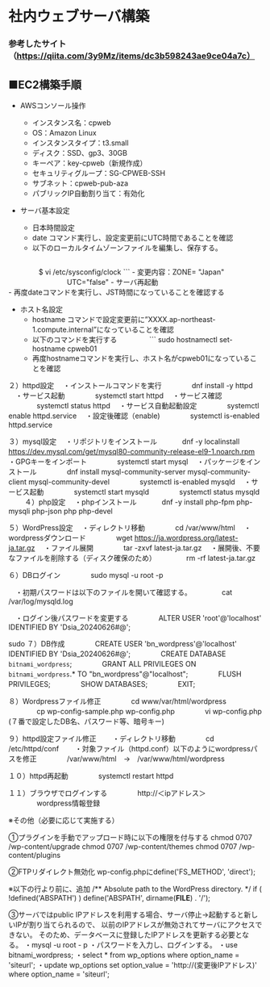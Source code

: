 # 社内ウェブサーバ構築
### 参考したサイト（https://qiita.com/3y9Mz/items/dc3b598243ae9ce04a7c）


## ■EC2構築手順
- AWSコンソール操作
	- インスタンス名：cpweb
	- OS：Amazon Linux
	- インスタンスタイプ：t3.small
	- ディスク：SSD、gp3、30GB
	- キーペア：key-cpweb（新規作成）
	- セキュリティグループ：SG-CPWEB-SSH
	- サブネット：cpweb-pub-aza
	- パブリックIP自動割り当て：有効化
	
- サーバ基本設定
	- 日本時間設定
	- date コマンド実行し、設定変更前にUTC時間であることを確認
	-  以下のローカルタイムゾーンファイルを編集し、保存する。
	```
　　　　	$ vi /etc/sysconfig/clock
     	```
	- 変更内容：ZONE=	"Japan"
　　　　　　　　			UTC="false"
	- サーバ再起動	
	- 再度dateコマンドを実行し、JST時間になっていることを確認する


- ホスト名設定
	- hostname コマンドで設定変更前に”XXXX.ap-northeast-1.compute.internal”になっていることを確認
	- 以下のコマンドを実行する
　　　　		```
   		 sudo hostnamectl set-hostname cpweb01
	- 再度hostnameコマンドを実行し、ホスト名がcpweb01になっていることを確認

２）httpd設定
　・インストールコマンドを実行
　　　　dnf install -y httpd
　・サービス起動
　　　　systemctl start httpd
　・サービス確認
　　　　systemctl status httpd
　・サービス自動起動設定
　　　　systemctl enable httpd.service
　・設定後確認（enable)
　　　　systemctl is-enabled httpd.service

３）mysql設定
　・リポジトリをインストール
　　　  dnf -y localinstall  https://dev.mysql.com/get/mysql80-community-release-el9-1.noarch.rpm
　・GPGキーをインポート
　　　　systemctl start mysql
　・パッケージをインストール
　　　　dnf install mysql-community-server mysql-community-client mysql-community-devel
　　　　systemctl is-enabled mysqld
　・サービス起動
　　　　systemctl start mysqld
　　　　systemctl status mysqld
　　
４）php設定
　・phpインストール
　　　  dnf -y install php-fpm php-mysqli php-json php php-devel


５）WordPress設定
　・ディレクトリ移動
　　　　cd /var/www/html
　・wordpressダウンロード
　　　　wget https://ja.wordpress.org/latest-ja.tar.gz
　・ファイル展開
　　　　tar -zxvf latest-ja.tar.gz
　・展開後、不要なファイルを削除する（ディスク確保のため）
　　　　rm -rf latest-ja.tar.gz


６）DBログイン
　　　　sudo mysql -u root -p

　・初期パスワードは以下のファイルを開いて確認する。
　　　　cat /var/log/mysqld.log

　・ログイン後パスワードを変更する
　　　　ALTER USER 'root'@'localhost' IDENTIFIED BY 'Dsia_20240626#@';

sudo
７）DB作成
　　　　CREATE USER 'bn_wordpress'@'localhost' IDENTIFIED BY 'Dsia_20240626#@';
　　　　CREATE DATABASE `bitnami_wordpress`;
　　　　GRANT ALL PRIVILEGES ON `bitnami_wordpress`.* TO "bn_wordpress"@"localhost";
　　　　FLUSH PRIVILEGES;
　　　　SHOW DATABASES;
　　　　EXIT;

８）Wordpressファイル修正
　　　　cd www/var/html/wordpress
　　　　cp wp-config-sample.php wp-config.php
　　　　vi wp-config.php (７番で設定したDB名、パスワード等、暗号キー)

９）httpd設定ファイル修正
　　・ディレクトリ移動
　　　　cd /etc/httpd/conf
　　・対象ファイル（httpd.conf）以下のようにwordpressパスを修正
　　　　/var/www/html　→　/var/www/html/wordpress

１０）httpd再起動
　　　　systemctl restart httpd

１１）ブラウザでログインする
　　　　http://＜ipアドレス＞
　　　　wordpress情報登録



※その他（必要に応じて実施する）

①プラグインを手動でアップロード時に以下の権限を付与する
chmod 0707 /wp-content/upgrade
chmod 0707 /wp-content/themes
chmod 0707 /wp-content/plugins

②FTPリダイレクト無効化
wp-config.phpにdefine('FS_METHOD', 'direct');

※以下の行より前に、追加
/** Absolute path to the WordPress directory. */
if ( !defined('ABSPATH') )
    define('ABSPATH', dirname(__FILE__) . '/');

③サーバではpublic IPアドレスを利用する場合、サーバ停止→起動すると新しいIPが割り当てられるので、
以前のIPアドレスが無効されてサーバにアクセスできない。
そのため、データベースに登録したIPアドレスを更新する必要となる。
・mysql -u root - p
・パスワードを入力し、ログインする。
・use bitnami_wordpress;
・select * from wp_options where option_name = 'siteurl';
・update wp_options set option_value = 'http://(変更後IPアドレス)' where option_name = 'siteurl';







